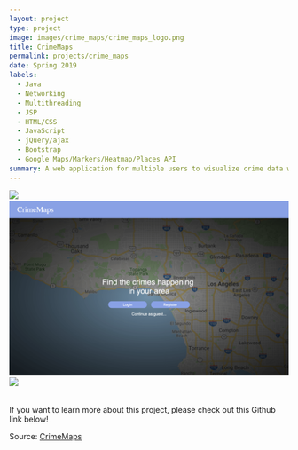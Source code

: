 ```yaml
---
layout: project
type: project
image: images/crime_maps/crime_maps_logo.png
title: CrimeMaps
permalink: projects/crime_maps
date: Spring 2019
labels:
  - Java
  - Networking
  - Multithreading
  - JSP
  - HTML/CSS
  - JavaScript
  - jQuery/ajax
  - Bootstrap
  - Google Maps/Markers/Heatmap/Places API
summary: A web application for multiple users to visualize crime data within Los Angeles. Users can join the same "room" and filter crime results to share with one another in real-time.
---
```

<img class class="ui medium right floated rounded image" src="../images/crime_maps/crimemaps_logo.png">

<img src="../images/crime_maps/crime_maps_logo.png">

<br>
<img class class="ui medium left floated rounded image" src="../images/crime_maps/crime_maps_logo.jpg">
<br>
<br>

If you want to learn more about this project, please check out this Github link below!

Source: <a href="https://github.com/fpang0502/CrimeMaps"><i class="large github icon"></i>CrimeMaps</a>
